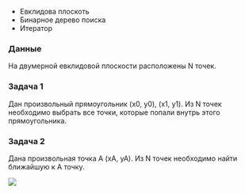 * Евклидова плоскоть
* Бинарное дерево поиска
* Итератор

### Данные
На двумерной евклидовой плоскости расположены N точек.

### Задача 1
Дан произвольный прямоугольник (x0, y0), (x1, y1). Из N точек необходимо выбрать все точки, которые попали внутрь этого прямоугольника.

### Задача 2
Дана произвольная точка А (xA, yA). Из N точек необходимо найти ближайшую к А точку.

![](https://www.cs.princeton.edu/courses/archive/fall19/cos226/assignments/kdtree/images/kdtree-ops.png)
